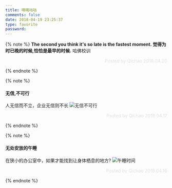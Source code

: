 ```yaml
---
title: 嘀嘀咕咕
comments: false
date: 2018-04-19 23:25:37
type: favorite
password:
---
```


{% note %}
**The second you think it's so late is the fastest moment.
觉得为时已晚的时候,恰恰是最早的时候.**
哈佛校训
<p style="text-align:right;color:#e0e0e0">Posted by Qichao 2018.04.20</p>
{% endnote %}

{% note %}
#### 无信,不可行
人无信而不立，企业无信则不长
![无信不可行](http://p6spipky2.bkt.clouddn.com/qcczone/180420/2fbhKFI000.jpg?imageslim)
<p style="text-align:right;color:#e0e0e0">Posted by Qichao 2018.04.17</p>
{% endnote %}

{% note %}
#### 无处安放的午睡  
在狭小的办公室中，如果才能找到让身体栖息的地方?
![午睡时间](http://p6spipky2.bkt.clouddn.com/qcczone/180420/F5c28F6C9f.jpg?imageslim)
<p style="text-align:right;color:#e0e0e0">Posted by Qichao 2018.04.16</p>
{% endnote %}







